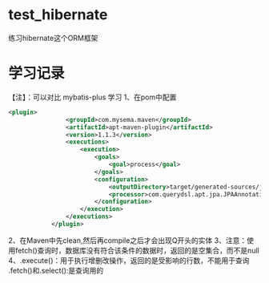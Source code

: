 # test_hibernate
练习hibernate这个ORM框架

# 学习记录
【注】：可以对比 mybatis-plus 学习
1、在pom中配置
```xml
<plugin>
                <groupId>com.mysema.maven</groupId>
                <artifactId>apt-maven-plugin</artifactId>
                <version>1.1.3</version>
                <executions>
                    <execution>
                        <goals>
                            <goal>process</goal>
                        </goals>
                        <configuration>
                            <outputDirectory>target/generated-sources/java</outputDirectory>
                            <processor>com.querydsl.apt.jpa.JPAAnnotationProcessor</processor>
                        </configuration>
                    </execution>
                </executions>
            </plugin> 
```

2、在Maven中先clean,然后再compile之后才会出现Q开头的实体
3、注意：使用fetch()查询时，数据库没有符合该条件的数据时，返回的是空集合，而不是null
4、.execute()：用于执行增删改操作，返回的是受影响的行数，不能用于查询
    .fetch()和.select():是查询用的

